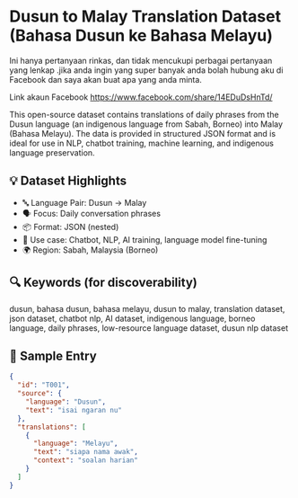 # Dusun to Malay Translation Dataset (Bahasa Dusun ke Bahasa Melayu)

Ini hanya pertanyaan rinkas, dan tidak mencukupi perbagai pertanyaan yang lenkap .jika anda ingin yang super banyak anda bolah hubung aku di Facebook dan saya akan buat apa yang anda minta.

Link akaun Facebook https://www.facebook.com/share/14EDuDsHnTd/

This open-source dataset contains translations of daily phrases from the Dusun language (an indigenous language from Sabah, Borneo) into Malay (Bahasa Melayu). The data is provided in structured JSON format and is ideal for use in NLP, chatbot training, machine learning, and indigenous language preservation.

## 💡 Dataset Highlights
- 🔤 Language Pair: Dusun → Malay
- 🗣️ Focus: Daily conversation phrases
- 📦 Format: JSON (nested)
- 🤖 Use case: Chatbot, NLP, AI training, language model fine-tuning
- 🌍 Region: Sabah, Malaysia (Borneo)

## 🔍 Keywords (for discoverability)
dusun, bahasa dusun, bahasa melayu, dusun to malay, translation dataset, json dataset, chatbot nlp, AI dataset, indigenous language, borneo language, daily phrases, low-resource language dataset, dusun nlp dataset

## 📁 Sample Entry
```json
{
  "id": "T001",
  "source": {
    "language": "Dusun",
    "text": "isai ngaran nu"
  },
  "translations": [
    {
      "language": "Melayu",
      "text": "siapa nama awak",
      "context": "soalan harian"
    }
  ]
}
